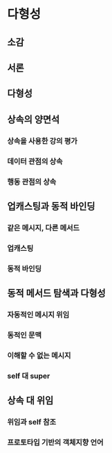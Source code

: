 # 다형성

## 소감

## 서론

## 다형성

## 상속의 양면석

### 상속을 사용한 강의 평가

### 데이터 관점의 상속

### 행동 관점의 상속

## 업캐스팅과 동적 바인딩

### 같은 메시지, 다른 메서드

### 업캐스팅

### 동적 바인딩

## 동적 메서드 탐색과 다형성

### 자동적인 메시지 위임

### 동적인 문맥

### 이해할 수 없는 메시지

### self 대 super

## 상속 대 위임

### 위임과 self 참조

### 프로토타입 기반의 객체지향 언어
